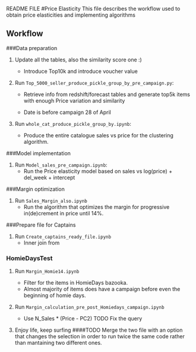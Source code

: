 README FILE
#Price Elasticity
This file describes the workflow used to obtain price elasticities and implementing algorithms
## Workflow

###Data preparation
1) Update all the tables, also the similarity score one :) 
   * Introduce Top10k and introduce voucher value
2) Run `Top_5000_seller_produce_pickle_group_by_pre_campaign.py`: 
    * Retrieve info from redshift/forecast tables and generate top5k items with enough Price variation and similarity


    * Date is before campaign 28 of April
   
3) Run `whole_cat_produce_pickle_group_by.ipynb`:

    * Produce the entire catalogue sales vs price for the clustering algorithm. 

###Model implementation
1) Run `Model_sales_pre_campaign.ipynb`:
   * Run the Price elasticity model based on sales vs log(price) + del_week + intercept

###Margin optimization   
1) Run `Sales_Margin_also.ipynb`
   * Run the algorithm that optimizes the margin for progressive in(de)crement in price until 14%.

###Prepare file for Captains
1) Run `Create_captains_ready_file.ipynb`
   * Inner join from 
### HomieDaysTest   
1) Run `Margin_Homie14.ipynb`
   * Filter for the items in HomieDays bazooka.
   * Almost majority of items does have a campaign before even the beginning of homie days.
2) Run `Margin_calculation_pre_post_Homiedays_campaign.ipynb`
    * Use N_Sales * (Price - PC2) 
   TODO Fix the query
   
   
1) Enjoy life, keep surfing
####TODO
Merge the two file with an option that changes the selection in order to run twice the same code rather than mantaining two different ones.


